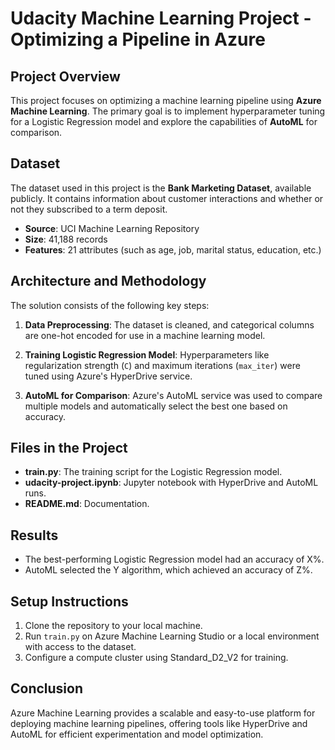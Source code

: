 # Udacity Machine Learning Project - Optimizing a Pipeline in Azure

## Project Overview
This project focuses on optimizing a machine learning pipeline using **Azure Machine Learning**. The primary goal is to implement hyperparameter tuning for a Logistic Regression model and explore the capabilities of **AutoML** for comparison.

## Dataset
The dataset used in this project is the **Bank Marketing Dataset**, available publicly. It contains information about customer interactions and whether or not they subscribed to a term deposit.

- **Source**: UCI Machine Learning Repository
- **Size**: 41,188 records
- **Features**: 21 attributes (such as age, job, marital status, education, etc.)

## Architecture and Methodology
The solution consists of the following key steps:

1. **Data Preprocessing**: The dataset is cleaned, and categorical columns are one-hot encoded for use in a machine learning model.
   
2. **Training Logistic Regression Model**: Hyperparameters like regularization strength (`C`) and maximum iterations (`max_iter`) were tuned using Azure's HyperDrive service.
   
3. **AutoML for Comparison**: Azure's AutoML service was used to compare multiple models and automatically select the best one based on accuracy.

## Files in the Project
- **train.py**: The training script for the Logistic Regression model.
- **udacity-project.ipynb**: Jupyter notebook with HyperDrive and AutoML runs.
- **README.md**: Documentation.

## Results
- The best-performing Logistic Regression model had an accuracy of X%.
- AutoML selected the Y algorithm, which achieved an accuracy of Z%.

## Setup Instructions
1. Clone the repository to your local machine.
2. Run `train.py` on Azure Machine Learning Studio or a local environment with access to the dataset.
3. Configure a compute cluster using Standard_D2_V2 for training.

## Conclusion
Azure Machine Learning provides a scalable and easy-to-use platform for deploying machine learning pipelines, offering tools like HyperDrive and AutoML for efficient experimentation and model optimization.
